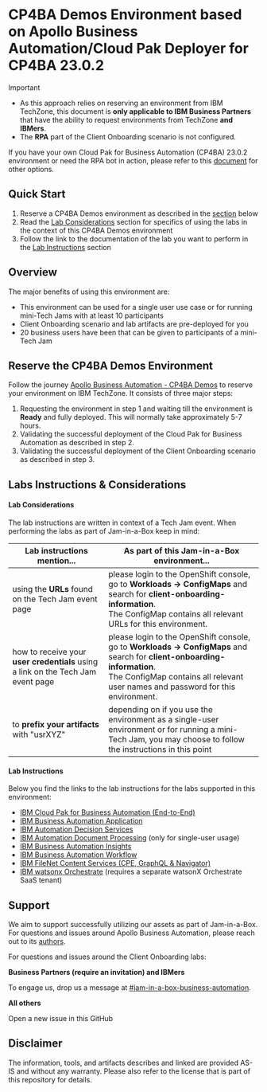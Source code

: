 # CP4BA Demos Environment based on Apollo Business Automation/Cloud Pak Deployer for CP4BA 23.0.2

> [!IMPORTANT]
>
> - As this approach relies on reserving an environment from IBM TechZone, this document is **only applicable to IBM Business Partners** that have the ability to request environments from TechZone **and IBMers**. 
> - The **RPA** part of the Client Onboarding scenario is not configured.
> 
>If you have your own Cloud Pak for Business Automation (CP4BA) 23.0.2 environment or need the RPA bot in action, please refer to this [document](../../README.md) for other options.



## Quick Start

1. Reserve a CP4BA Demos environment as described in the [section](#reserve-the-cp4ba-demos-environment) below
1. Read the [Lab Considerations](#lab-considerations) section for specifics of using the labs in the context of this CP4BA Demos environment
1. Follow the link to the documentation of the lab you want to perform in the [Lab Instructions](#lab-instructions) section



## **Overview**

The major benefits of using this environment are:

- This environment can be used for a single user use case or for running mini-Tech Jams with at least 10 participants
- Client Onboarding scenario and lab artifacts are pre-deployed for you
- 20 business users have been that can be given to participants of a mini-Tech Jam



## Reserve the CP4BA Demos Environment

Follow the journey [Apollo Business Automation - CP4BA Demos](https://techzone.ibm.com/collection/apollo-business-automation/journey-cp4ba-demos) to reserve your environment on IBM TechZone. It consists of three major steps:

1. Requesting the environment in step 1 and waiting till the environment is **Ready** and fully deployed. This will normally take approximately 5-7 hours.
2. Validating the successful deployment of the Cloud Pak for Business Automation as described in step 2.
3. Validating the successful deployment of the Client Onboarding scenario as described in step 3.



## Labs Instructions & Considerations

#### Lab Considerations

The lab instructions are written in context of a Tech Jam event. When performing the labs as part of Jam-in-a-Box keep in mind:

| Lab instructions mention...                                  | As part of this Jam-in-a-Box environment...                  |
| ------------------------------------------------------------ | ------------------------------------------------------------ |
| using the **URLs** found on the Tech Jam event page          | please login to the OpenShift console, go to **Workloads -> ConfigMaps** and search for **client-onboarding-information**.<br />The ConfigMap contains all relevant URLs for this environment. |
| how to receive your **user credentials** using a link on the Tech Jam event page | please login to the OpenShift console, go to **Workloads -> ConfigMaps** and search for **client-onboarding-information**.<br />The ConfigMap contains all relevant user names and password for this environment. |
| to **prefix your artifacts** with "usrXYZ"                   | depending on if you use the environment as a single-user environment or for running a mini-Tech Jam, you may choose to follow the instructions in this point |



#### Lab Instructions

Below you find the links to the lab instructions for the labs supported in this environment:

- [IBM Cloud Pak for Business Automation (End-to-End)](https://github.com/IBM/cp4ba-labs/blob/main/23.0.2/IBM%20Cloud%20Pak%20for%20Business%20Automation%20(End-to-End))
- [IBM Business Automation Application](https://github.com/IBM/cp4ba-labs/blob/main/23.0.2/Business%20Automation%20Application)
- [IBM Automation Decision Services](https://github.com/IBM/cp4ba-labs/blob/main/23.0.2/Decisions)
- [IBM Automation Document Processing](https://github.com/IBM/cp4ba-labs/blob/main/23.0.2/Document%20Processing) (only for single-user usage)
- [IBM Business Automation Insights](https://github.com/IBM/cp4ba-labs/blob/main/23.0.2/Business%20Automation%20Insights)
- [IBM Business Automation Workflow](https://github.com/IBM/cp4ba-labs/blob/main/23.0.2/Workflow)
- [IBM FileNet Content Services (CPE, GraphQL & Navigator)](https://github.com/IBM/cp4ba-labs/blob/main/23.0.2/Content)
- [IBM watsonx Orchestrate](https://github.com/IBM/cp4ba-labs/tree/main/23.0.2/watsonx%20Orchestrate) (requires a separate watsonX Orchestrate SaaS tenant)



## Support

We aim to support successfully utilizing our assets as part of Jam-in-a-Box. For questions and issues around Apollo Business Automation, please reach out to its [authors](https://techzone.ibm.com/collection/apollo-business-automation). 

For questions and issues around the Client Onboarding labs:

**Business Partners (require an invitation) and IBMers**

To engage us, drop us a message at [#jam-in-a-box-business-automation](https://ibm-cloudpak-partners.slack.com/archives/C04SMFNLA3T).

**All others**

Open a new issue in this GitHub



## Disclaimer

The information, tools, and artifacts describes and linked are provided AS-IS and without any warranty. Please also refer to the license that is part of this repository for details.
